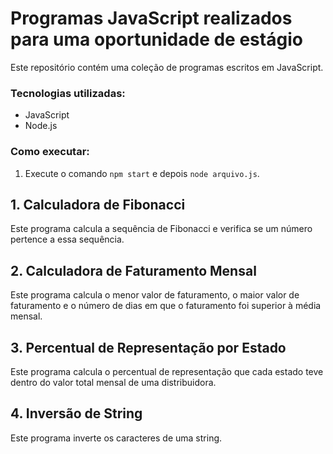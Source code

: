 # Programas JavaScript realizados para uma oportunidade de estágio

Este repositório contém uma coleção de programas escritos em JavaScript.

### Tecnologias utilizadas:
- JavaScript
- Node.js

### Como executar:
1. Execute o comando `npm start` e depois `node arquivo.js`.

## 1. Calculadora de Fibonacci
Este programa calcula a sequência de Fibonacci e verifica se um número pertence a essa sequência.

## 2. Calculadora de Faturamento Mensal
Este programa calcula o menor valor de faturamento, o maior valor de faturamento e o número de dias em que o faturamento foi superior à média mensal.

## 3. Percentual de Representação por Estado
Este programa calcula o percentual de representação que cada estado teve dentro do valor total mensal de uma distribuidora.

## 4. Inversão de String
Este programa inverte os caracteres de uma string.


